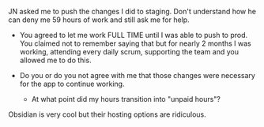 JN asked me to push the changes I did to staging. Don't understand how he can deny me 59 hours of work and still ask me for help.

- You agreed to let me work FULL TIME until I was able to push to prod. You claimed not to remember saying that but for nearly 2 months I was working, attending every daily scrum, supporting the team and you allowed me to do this.
  
	
 
 - Do you or do you not agree with me that those changes were necessary for the app to continue working.
	- At what point did my hours transition into "unpaid hours"?


Obsidian is very cool but their hosting options are ridiculous.